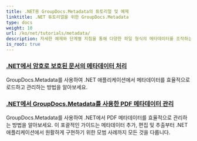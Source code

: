 ```yaml
---
title: .NET용 GroupDocs.Metadata의 튜토리얼 및 예제
linktitle: .NET 튜토리얼을 위한 GroupDocs.Metadata
type: docs
weight: 10
url: /ko/net/tutorials/metadata/
description: 자세한 예제와 단계별 지침을 통해 다양한 파일 형식의 메타데이터를 조작하는 방법을 알아보세요.
is_root: true
---
```


### [.NET에서 암호로 보호된 문서의 메타데이터 처리](./load-metadata/)
GroupDocs.Metadata를 사용하여 .NET 애플리케이션에서 메타데이터를 효율적으로 로드하고 관리하는 방법을 알아보세요.
### [.NET에서 GroupDocs.Metadata를 사용한 PDF 메타데이터 관리](./pdf-metadata-management/)
GroupDocs.Metadata를 사용하여 .NET에서 PDF 메타데이터를 효율적으로 관리하는 방법을 알아보세요. 이 포괄적인 가이드는 메타데이터 추가, 편집 및 추출부터 .NET 애플리케이션에서 원활하게 구현하기 위한 모범 사례까지 모든 것을 다룹니다.